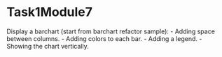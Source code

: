 # Task1Module7
Display a barchart (start from barchart refactor sample):         - Adding space between columns.    -  Adding colors to each bar.    -  Adding a legend.    -  Showing the chart vertically.
